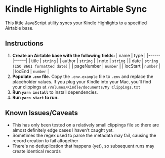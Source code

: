 # Kindle Highlights to Airtable Sync

This little JavaScript utility syncs your Kindle Highlights to a specified Airtable base.

## Instructions

1. **Create an Airtable base with the following fields:**
   | name | type |
   |------|------|
   | title | `string` |
   | author | `string` |
   | note | `string` |
   | date | `string (ISO 8601 formatted date)` |
   | pageNumber | `number` |
   | locStart | `number` |
   | locEnd | `number` |
2. **Populate `.env` file.** Copy the `.env.example` file to `.env` and replace the placeholder values. If you plug your Kindle into your Mac, you’ll find your clippings at `/Volumes/Kindle/documents/My Clippings.txt`
3. **Run `yarn install`** to install dependencies.
4. **Run `yarn start` to run.**

## Known Issues/Caveats

- This has only been tested on a relatively small clippings file so there are almost definitely edge cases I haven't caught yet.
- Sometimes the regex used to parse the metadata may fail, causing the record creation to fail altogether
- There's no deduplication that happens (yet), so subsequent runs may create identical records
